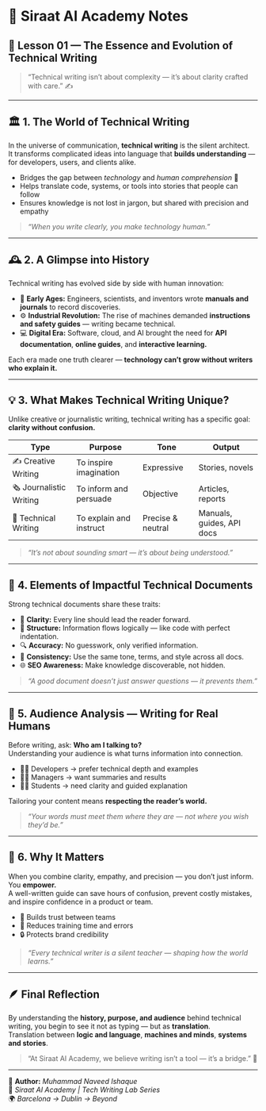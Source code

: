# 🌿 Siraat AI Academy Notes  
## 🧭 Lesson 01 — The Essence and Evolution of Technical Writing  

> “Technical writing isn’t about complexity — it’s about clarity crafted with care.” ✍️  

---

## 🏛️ **1. The World of Technical Writing**  
In the universe of communication, **technical writing** is the silent architect.  
It transforms complicated ideas into language that **builds understanding** — for developers, users, and clients alike.  

- Bridges the gap between *technology* and *human comprehension* 🤝  
- Helps translate code, systems, or tools into stories that people can follow  
- Ensures knowledge is not lost in jargon, but shared with precision and empathy  

> _“When you write clearly, you make technology human.”_  

---

## 🕰️ **2. A Glimpse into History**  
Technical writing has evolved side by side with human innovation:  

- 🏺 **Early Ages:** Engineers, scientists, and inventors wrote **manuals and journals** to record discoveries.  
- ⚙️ **Industrial Revolution:** The rise of machines demanded **instructions and safety guides** — writing became technical.  
- 💻 **Digital Era:** Software, cloud, and AI brought the need for **API documentation**, **online guides**, and **interactive learning.**  

Each era made one truth clearer — **technology can’t grow without writers who explain it.**  

---

## 💡 **3. What Makes Technical Writing Unique?**  

Unlike creative or journalistic writing, technical writing has a specific goal: **clarity without confusion.**  

| Type | Purpose | Tone | Output |
|------|----------|------|--------|
| ✍️ Creative Writing | To inspire imagination | Expressive | Stories, novels |
| 🗞️ Journalistic Writing | To inform and persuade | Objective | Articles, reports |
| 🧠 Technical Writing | To explain and instruct | Precise & neutral | Manuals, guides, API docs |

> _“It’s not about sounding smart — it’s about being understood.”_  

---

## 🚀 **4. Elements of Impactful Technical Documents**  

Strong technical documents share these traits:  

- 🧩 **Clarity:** Every line should lead the reader forward.  
- 📏 **Structure:** Information flows logically — like code with perfect indentation.  
- 🔍 **Accuracy:** No guesswork, only verified information.  
- 🔁 **Consistency:** Use the same tone, terms, and style across all docs.  
- 🌐 **SEO Awareness:** Make knowledge discoverable, not hidden.  

> _“A good document doesn’t just answer questions — it prevents them.”_  

---

## 🎯 **5. Audience Analysis — Writing for Real Humans**  

Before writing, ask: **Who am I talking to?**  
Understanding your audience is what turns information into connection.  

- 👩‍💻 Developers → prefer technical depth and examples  
- 🧑‍💼 Managers → want summaries and results  
- 🧑‍🎓 Students → need clarity and guided explanation  

Tailoring your content means **respecting the reader’s world.**  

> _“Your words must meet them where they are — not where you wish they’d be.”_  

---

## 🌈 **6. Why It Matters**  

When you combine clarity, empathy, and precision — you don’t just inform. You **empower.**  
A well-written guide can save hours of confusion, prevent costly mistakes, and inspire confidence in a product or team.  

- 💬 Builds trust between teams  
- 🧭 Reduces training time and errors  
- 🔒 Protects brand credibility  

> _“Every technical writer is a silent teacher — shaping how the world learns.”_  

---

## 🪶 **Final Reflection**  

By understanding the **history, purpose, and audience** behind technical writing, you begin to see it not as typing — but as **translation**.  
Translation between **logic and language**, **machines and minds**, **systems and stories**.  

> “At Siraat AI Academy, we believe writing isn’t a tool — it’s a bridge.” 🌉  

---

📘 **Author:** *Muhammad Naveed Ishaque*  
🧩 *Siraat AI Academy | Tech Writing Lab Series*  
🌍 *Barcelona → Dublin → Beyond*  

